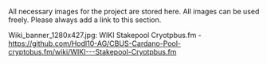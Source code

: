 All necessary images for the project are stored here. All images can be used freely. Please always add a link to this section. 

Wiki_banner_1280x427.jpg: WIKI Stakepool Cryotpbus.fm - https://github.com/Hodl10-AG/CBUS-Cardano-Pool-cryptobus.fm/wiki/WIKI---Stakepool-Cryotpbus.fm
